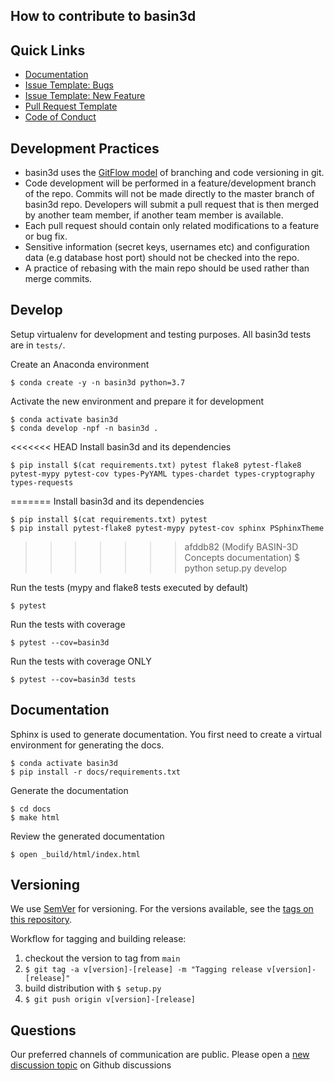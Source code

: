 ## How to contribute to basin3d

## Quick Links
* [Documentation]()
* [Issue Template: Bugs](.github/ISSUE_TEMPLATE/bug_report.md)
* [Issue Template: New Feature](.github/ISSUE_TEMPLATE/feature_request.md)
* [Pull Request Template](.github/pull_request_template.md)
* [Code of Conduct](CODE_OF_CONDUCT.md)


## Development Practices

* basin3d uses the [GitFlow model](https://datasift.github.io/gitflow/IntroducingGitFlow.html) 
  of branching and code versioning in git. 
* Code development will be performed in a feature/development branch of the repo. Commits will not be made directly to the master branch of basin3d repo.  Developers will submit a pull request that is then merged by another team member, if another team member is available.
* Each pull request should contain only related modifications to a feature or bug fix.  
* Sensitive information (secret keys, usernames etc) and configuration data (e.g database host port) should not be checked into the repo.
* A practice of rebasing with the main repo should be used rather than merge commits.  

## Develop

Setup virtualenv for development and testing purposes. All basin3d tests
are in `tests/`.
  
Create an Anaconda environment

    $ conda create -y -n basin3d python=3.7
	
Activate the new environment and prepare it for development

	$ conda activate basin3d
	$ conda develop -npf -n basin3d .

<<<<<<< HEAD
Install basin3d and its dependencies

	$ pip install $(cat requirements.txt) pytest flake8 pytest-flake8 pytest-mypy pytest-cov types-PyYAML types-chardet types-cryptography types-requests 
=======
Install  basin3d and its dependencies

	$ pip install $(cat requirements.txt) pytest
	$ pip install pytest-flake8 pytest-mypy pytest-cov sphinx PSphinxTheme
>>>>>>> afddb82 (Modify BASIN-3D Concepts documentation)
	$ python setup.py develop
	
Run the tests (mypy and flake8 tests executed by default)

    $ pytest 
     
Run the tests with coverage

    $ pytest --cov=basin3d
     
Run the tests with coverage ONLY

    $ pytest --cov=basin3d tests


## Documentation

Sphinx is used to generate documentation. You first need to create a virtual environment for generating the docs.
	
	$ conda activate basin3d
	$ pip install -r docs/requirements.txt
   
Generate the documentation
	
	$ cd docs
	$ make html

Review the generated documentation

	$ open _build/html/index.html


## Versioning

We use [SemVer](http://semver.org/) for versioning. For the versions available, 
see the [tags on this repository](https://github.com/BASIN-3D/basin3d/tags). 

Workflow for tagging and building release:

1. checkout the version to tag from `main`
1. `$ git tag -a v[version]-[release] -m "Tagging release v[version]-[release]"`
1. build distribution with `$ setup.py`
1. `$ git push origin v[version]-[release]`

## Questions
Our preferred channels of communication are public. Please open a [new discussion topic](https://github.com/BASIN-3D/basin3d/discussions) on Github discussions